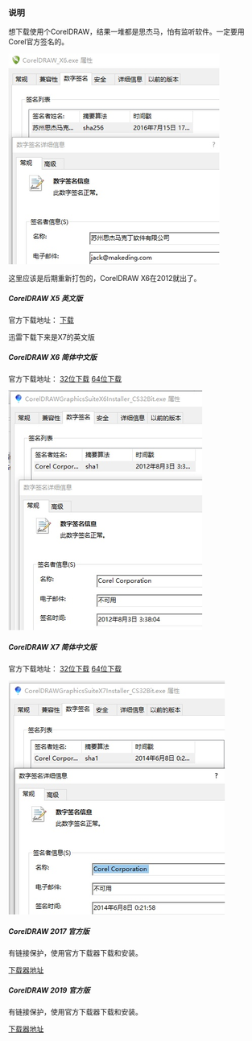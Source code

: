 
### 说明

想下载使用个CorelDRAW，结果一堆都是思杰马，怕有监听软件。一定要用Corel官方签名的。

![jack](./jack.jpg)

这里应该是后期重新打包的，CorelDRAW X6在2012就出了。


##### CorelDRAW X5 英文版

官方下载地址：
[下载](http://www.corel.com/akdlm/6763/downloads/trials/GraphicsSuiteX5/3in1/CorelDRAWGraphicsSuiteX5Installer_EN.exe)

迅雷下载下来是X7的英文版

##### CorelDRAW X6 简体中文版

官方下载地址：
[32位下载](http://www.corel.com/akdlm/6763/downloads/free/trials/GraphicsSuite/X6.1/CorelDRAWGraphicsSuiteX6Installer_CS32Bit.exe)       [64位下载](http://www.corel.com/akdlm/6763/downloads/free/trials/GraphicsSuite/X6.1/CorelDRAWGraphicsSuiteX6Installer_CS64Bit.exe)

![officeX6.jpg](./officeX6.jpg)

##### CorelDRAW X7 简体中文版

官方下载地址：
[32位下载](http://www.corel.com/akdlm/6763/downloads/free/trials/GraphicsSuite/X7/CorelDRAWGraphicsSuiteX7Installer_CS32Bit.exe)       [64位下载](http://www.corel.com/akdlm/6763/downloads/free/trials/GraphicsSuite/X7/CorelDRAWGraphicsSuiteX7Installer_CS64Bit.exe)


![officeX7.jpg](./officeX7.jpg)


##### CorelDRAW 2017 官方版

有链接保护，使用官方下载器下载和安装。

[下载器地址](http://www.corel.com/akdlm/6763/downloads/free/trials/GraphicsSuite/2017/CorelDRAWGraphicsSuite2017Installer_RW.exe)


##### CorelDRAW 2019 官方版

有链接保护，使用官方下载器下载和安装。

[下载器地址](http://www.corel.com/akdlm/6763/downloads/free/trials/GraphicsSuite/2019/R5tgO2Wx1/CorelDRAWGraphicsSuite2019Installer_RW.exe)
